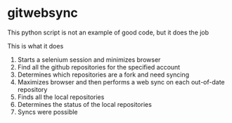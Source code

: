 # gitwebsync

This python script is not an example of good code, but it does the job

This is what it does

1) Starts a selenium session and minimizes browser
2) Find all the github repositories for the specified account
3) Determines which repositories are a fork and need syncing
4) Maximizes browser and then performs a web sync on each out-of-date repository
5) Finds all the local repositories
6) Determines the status of the local repositories
7) Syncs were possible
 
